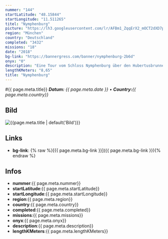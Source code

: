 ```yaml
---
nummer: "144"
startLatitude: "48.15844"
startLongitude: "11.511265"
titel: "Nymphenburg"
picture: "https://lh3.googleusercontent.com/lr/AFBm1_ZqqErX2_mOCT2dXD7pP9FZVqMPTXP-KNirEIbK8F6QU10VmvcWqFN_qK9pxphi354qUrWJ4HcN16eX3OAtvxBzIKmNBSgUk5Rv-3Kx3SBw3L1ISpzIes35dzlkbWbisKjuG0-Zfwehv5aPmNIhlTSX3BfAzaJ7h1wbYA2sjkBedY3QVlfsnWpmw-wKYaMWXldqMGngd7Muwx-q0y019oIJR-VBsix-5umDxGRzqrB_N00hmLZE43NU3MUYah4B4E-rQltvjxVX2yFaA25onF5IlPI9zP0DeK3EgSB6T0chwqGHJvd3pJnDbo7gN1qepG39C7mb9aH38ZyykSAG7cPWfHePkouIFtmA66vVUyXaPdUdRRNYONmHEYZg8UZggZm_jKIsQbZTEXYCL3QtQUDswmntCqx8DeVHDWiJk2rbhyavb5YmEYhdvnik3fJiLPRdp_Jsy5RJpWy-mFS1c8DIyqUHz3PzmFKkJsrUyAlTjJJjUu3xMx_fDMie9J3DIUWVgT0Q5dt323SVSrPZQT8ry0aFtwCwITj6EPizXmXgd5eSeF5xKGi07tEbkcwubO5-QAwltBiT7ko_nyftea6T-ISMe-nsKUNdezoKSr-7AVMBjrhL5npk1KgxMPsWIavXjOGaYqP7_Vb-IoWQKpfFzdXvRziBO4MxjSKIF-Tq395RJczF-Oqo0GagqoqZLd0zTPvIytBgYHFQY-IkLu2M7j5YBQuOmCtGo3L_9yfxcLKrouyWELHhRq1zt4aXmsaDzVbXYJY_kvJW0JphwPbVTH8-oo8lnvRcZN21iZ1XZFntzvWSv_Y1yz-oC7YXweUB6owohgRx69ZnKGbvIGlNeEGLj1ybDgfx"
region: "München"
country: "Deutschland"
completed: "3432"
missions: "18"
date: "2018"
bg-link: "https://bannergress.com/banner/nymphenburg-2b6d"
onyx: "0"
description: "Eine Tour vom Schloss Nymphenburg über den Hubertusbrunnen zum Löwenbräukeller immer der nach dem Schloss benannten Nymphenburger Strasse entlang."
lengthKMeters: "8,65"
title: "Nymphenburg"
---
```


#{{ page.meta.title}}
_**Datum:** {{ page.meta.date }} • **Country:**{{ page.meta.country}}_

## Bild
![{{page.meta.title | default('Bild')}}]({{page.meta.picture}})

## Links
- **bg-link**: {% raw %}[{{ page.meta.bg-link }}]({{ page.meta.bg-link }}){% endraw %}

## Infos
- **nummer**:{{ page.meta.nummer}}
- **startLatitude**:{{ page.meta.startLatitude}}
- **startLongitude**:{{ page.meta.startLongitude}}
- **region**:{{ page.meta.region}}
- **country**:{{ page.meta.country}}
- **completed**:{{ page.meta.completed}}
- **missions**:{{ page.meta.missions}}
- **onyx**:{{ page.meta.onyx}}
- **description**:{{ page.meta.description}}
- **lengthKMeters**:{{ page.meta.lengthKMeters}}

